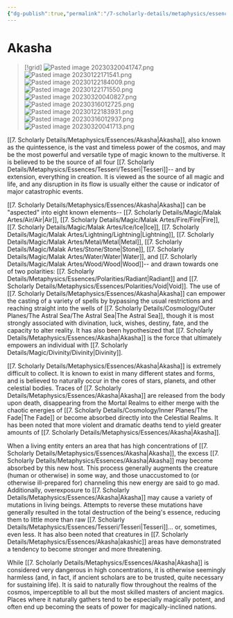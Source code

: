 ```yaml
---
{"dg-publish":true,"permalink":"/7-scholarly-details/metaphysics/essences/akasha/","noteIcon":""}
---
```


# Akasha

>[!grid]
>![Pasted image 20230320041747.png](/img/user/x.%20Assets/Attachments/Pasted%20image%2020230320041747.png)
>![Pasted image 20230122171541.png](/img/user/x.%20Assets/Attachments/Pasted%20image%2020230122171541.png)
>![Pasted image 20230122184009.png](/img/user/x.%20Assets/Attachments/Pasted%20image%2020230122184009.png)
>![Pasted image 20230122171550.png](/img/user/x.%20Assets/Attachments/Pasted%20image%2020230122171550.png)
>![Pasted image 20230320040827.png](/img/user/x.%20Assets/Attachments/Pasted%20image%2020230320040827.png)
>![Pasted image 20230316012725.png](/img/user/x.%20Assets/Attachments/Pasted%20image%2020230316012725.png)
>![Pasted image 20230122183931.png](/img/user/x.%20Assets/Attachments/Pasted%20image%2020230122183931.png)
>![Pasted image 20230316012937.png](/img/user/x.%20Assets/Attachments/Pasted%20image%2020230316012937.png)
>![Pasted image 20230320041713.png](/img/user/x.%20Assets/Attachments/Pasted%20image%2020230320041713.png)
>

[[7. Scholarly Details/Metaphysics/Essences/Akasha\|Akasha]], also known as the quintessence, is the vast and timeless power of the cosmos, and may be the most powerful and versatile type of magic known to the multiverse. It is believed to be the source of all four [[7. Scholarly Details/Metaphysics/Essences/Tesseri/Tesseri\|Tesseri]]-- and by extension, everything in creation. It is viewed as the source of all magic and life, and any disruption in its flow is usually either the cause or indicator of major catastrophic events.

[[7. Scholarly Details/Metaphysics/Essences/Akasha\|Akasha]] can be "aspected" into eight known elements-- [[7. Scholarly Details/Magic/Malak Artes/Air/Air\|Air]], [[7. Scholarly Details/Magic/Malak Artes/Fire/Fire\|Fire]], [[7. Scholarly Details/Magic/Malak Artes/Ice/Ice\|Ice]], [[7. Scholarly Details/Magic/Malak Artes/Lightning/Lightning\|Lightning]], [[7. Scholarly Details/Magic/Malak Artes/Metal/Metal\|Metal]], [[7. Scholarly Details/Magic/Malak Artes/Stone/Stone\|Stone]], [[7. Scholarly Details/Magic/Malak Artes/Water/Water\|Water]], and [[7. Scholarly Details/Magic/Malak Artes/Wood/Wood\|Wood]]-- and drawn towards one of two polarities: [[7. Scholarly Details/Metaphysics/Essences/Polarities/Radiant\|Radiant]] and [[7. Scholarly Details/Metaphysics/Essences/Polarities/Void\|Void]]. The use of [[7. Scholarly Details/Metaphysics/Essences/Akasha\|Akasha]] can empower the casting of a variety of spells by bypassing the usual restrictions and reaching straight into the wells of [[7. Scholarly Details/Cosmology/Outer Planes/The Astral Sea/The Astral Sea\|The Astral Sea]], though it is most strongly associated with divination, luck, wishes, destiny, fate, and the capacity to alter reality. It has also been hypothesized that [[7. Scholarly Details/Metaphysics/Essences/Akasha\|Akasha]] is the force that ultimately empowers an individual with [[7. Scholarly Details/Magic/Divinity/Divinity\|Divinity]].

[[7. Scholarly Details/Metaphysics/Essences/Akasha\|Akasha]] is extremely difficult to collect. It is known to exist in many different states and forms, and is believed to naturally occur in the cores of stars, planets, and other celestial bodies. Traces of [[7. Scholarly Details/Metaphysics/Essences/Akasha\|Akasha]] are released from the body upon death, disappearing from the Mortal Realms to either merge with the chaotic energies of [[7. Scholarly Details/Cosmology/Inner Planes/The Fade\|The Fade]] or become absorbed directly into the Celestial Realms.  It has been noted that more violent and dramatic deaths tend to yield greater amounts of [[7. Scholarly Details/Metaphysics/Essences/Akasha\|Akasha]]. 

When a living entity enters an area that has high concentrations of [[7. Scholarly Details/Metaphysics/Essences/Akasha\|Akasha]], the excess [[7. Scholarly Details/Metaphysics/Essences/Akasha\|Akasha]] may become absorbed by this new host. This process generally augments the creature (human or otherwise) in some way, and those unaccustomed to (or otherwise ill-prepared for) channeling this new energy are said to go mad. Additionally, overexposure to [[7. Scholarly Details/Metaphysics/Essences/Akasha\|Akasha]] may cause a variety of mutations in living beings. Attempts to reverse these mutations have generally resulted in the total destruction of the being's essence, reducing them to little more than raw [[7. Scholarly Details/Metaphysics/Essences/Tesseri/Tesseri\|Tesseri]]... or, sometimes, even less. It has also been noted that creatures in [[7. Scholarly Details/Metaphysics/Essences/Akasha\|akashic]] areas have demonstrated a tendency to become stronger and more threatening.

While [[7. Scholarly Details/Metaphysics/Essences/Akasha\|Akasha]] is considered very dangerous in high concentrations, it is otherwise seemingly harmless (and, in fact, if ancient scholars are to be trusted, quite necessary for sustaining life). It is said to naturally flow throughout the realms of the cosmos, imperceptible to all but the most skilled masters of ancient magics. Places where it naturally gathers tend to be especially magically potent, and often end up becoming the seats of power for magically-inclined nations.
